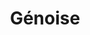 ---
layout: recette
categories: [recettes]
hidden: true
lang: fr
sitemap: true
title: Génoise
type: sucre
utensils:
  - tamis
  - saladier
  - plaque-cuisson
  - batteur-elec
  - spatule-silicone
  - spatule-coude
recettes:
  Classique:
    ingredients: 
      - nom: farine blanche
        qte: 125
        unite: gr
        variable: true
      - nom: levure chimique
        qte: 4
        unite: gr
      - nom: sucre
        qte: 125
        unite: gr
      - nom: oeufs 
        qte: 4
      - nom: vanille liquide
    preconditions:
      - Préchauffer le four à 180°C
    etapes:
      - label: Préparation 1/2
        details:
          - Tamiser la farine et la levure dans un saladier
          - Verser le sucre dans un autre saladier
          - Séparer les blancs des jaunes
          - Ajouter la vanille liquide avec les jaunes. Mélanger brièvement
      - label: Préparation 2/2
        details: 
          - Monter les blancs en neige. Arrêter juste avant qu'ils soient trop fermes
          - Tout en battant, ajouter le sucre peu à peu
          - Tout en battant, ajouter les jaunes d'oeufs
          - Incorporer la farine et la levure à l'aide d'une spatule silicone
          - Étaler la préparation sur une plaque de cuisson à l'aide d'une spatule coudée
      - label: Cuisson
        emoji: 🔥
        details:
          - Cuire 20 minutes à 180°C
    notes:
      - Tout faire le plus rapidement possible
      - Une fois étalée, la hauteur de la pâte doit être environ d'un centimètre
---